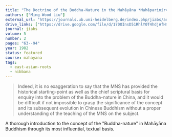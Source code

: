 ```yaml
---
title: "The Doctrine of the Buddha-Nature in the Mahāyāna *Mahāparinirvāṇa-Sūtra*"
authors: ["Ming-Wood Liu"]
external_url: "https://journals.ub.uni-heidelberg.de/index.php/jiabs/article/view/8578/2485"
drive_links: ["https://drive.google.com/file/d/170OInsD51RhlY0T4hdjAfHm53MGoTN3p/view?usp=drivesdk"]
journal: jiabs
volume: 5
number: 2
pages: "63--94"
year: 1982
status: featured
course: mahayana
tags:
  - east-asian-roots
  - nibbana
---
```


> Indeed, it is no exaggeration to say that the MNS has provided the
> historical starting-point as well as the chief scriptural basis for
> enquiry into the problem of the Buddha-nature in China, and
> it would be difficult if not impossible to grasp
> the significance of the concept
> and its subsequent evolution in Chinese Buddhism without a
> proper understanding of the teaching of the MNS on the subject.

A thorough introduction to the concept of the "Buddha-nature" in Mahāyāna Buddhism through its most influential, textual basis.
